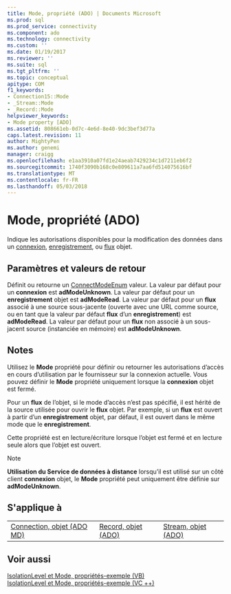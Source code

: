 ```yaml
---
title: Mode, propriété (ADO) | Documents Microsoft
ms.prod: sql
ms.prod_service: connectivity
ms.component: ado
ms.technology: connectivity
ms.custom: ''
ms.date: 01/19/2017
ms.reviewer: ''
ms.suite: sql
ms.tgt_pltfrm: ''
ms.topic: conceptual
apitype: COM
f1_keywords:
- Connection15::Mode
- _Stream::Mode
- _Record::Mode
helpviewer_keywords:
- Mode property [ADO]
ms.assetid: 808661eb-0d7c-4e6d-8e40-9dc3bef3d77a
caps.latest.revision: 11
author: MightyPen
ms.author: genemi
manager: craigg
ms.openlocfilehash: e1aa3910a07fd1e24aeab7429234c1d7211eb6f2
ms.sourcegitcommit: 1740f3090b168c0e809611a7aa6fd514075616bf
ms.translationtype: MT
ms.contentlocale: fr-FR
ms.lasthandoff: 05/03/2018
---
```

# <a name="mode-property-ado"></a>Mode, propriété (ADO)
Indique les autorisations disponibles pour la modification des données dans un [connexion](../../../ado/reference/ado-api/connection-object-ado.md), [enregistrement](../../../ado/reference/ado-api/record-object-ado.md), ou [flux](../../../ado/reference/ado-api/stream-object-ado.md) objet.  
  
## <a name="settings-and-return-values"></a>Paramètres et valeurs de retour  
 Définit ou retourne un [ConnectModeEnum](../../../ado/reference/ado-api/connectmodeenum.md) valeur. La valeur par défaut pour un **connexion** est **adModeUnknown**. La valeur par défaut pour un **enregistrement** objet est **adModeRead**. La valeur par défaut pour un **flux** associé à une source sous-jacente (ouverte avec une URL comme source, ou en tant que la valeur par défaut **flux** d’un **enregistrement**) est  **adModeRead**. La valeur par défaut pour un **flux** non associé à un sous-jacent source (instanciée en mémoire) est **adModeUnknown**.  
  
## <a name="remarks"></a>Notes  
 Utilisez le **Mode** propriété pour définir ou retourner les autorisations d’accès en cours d’utilisation par le fournisseur sur la connexion actuelle. Vous pouvez définir le **Mode** propriété uniquement lorsque la **connexion** objet est fermé.  
  
 Pour un **flux** de l’objet, si le mode d’accès n’est pas spécifié, il est hérité de la source utilisée pour ouvrir le **flux** objet. Par exemple, si un **flux** est ouvert à partir d’un **enregistrement** objet, par défaut, il est ouvert dans le même mode que le **enregistrement**.  
  
 Cette propriété est en lecture/écriture lorsque l’objet est fermé et en lecture seule alors que l’objet est ouvert.  
  
> [!NOTE]
>  **Utilisation du Service de données à distance** lorsqu’il est utilisé sur un côté client **connexion** objet, le **Mode** propriété peut uniquement être définie sur **adModeUnknown**.  
  
## <a name="applies-to"></a>S'applique à  
  
||||  
|-|-|-|  
|[Connection, objet (ADO MD)](../../../ado/reference/ado-api/connection-object-ado.md)|[Record, objet (ADO)](../../../ado/reference/ado-api/record-object-ado.md)|[Stream, objet (ADO)](../../../ado/reference/ado-api/stream-object-ado.md)|  
  
## <a name="see-also"></a>Voir aussi  
 [IsolationLevel et Mode, propriétés-exemple (VB)](../../../ado/reference/ado-api/isolationlevel-and-mode-properties-example-vb.md)   
 [IsolationLevel et Mode, propriétés-exemple (VC ++)](../../../ado/reference/ado-api/isolationlevel-and-mode-properties-example-vc.md)   
